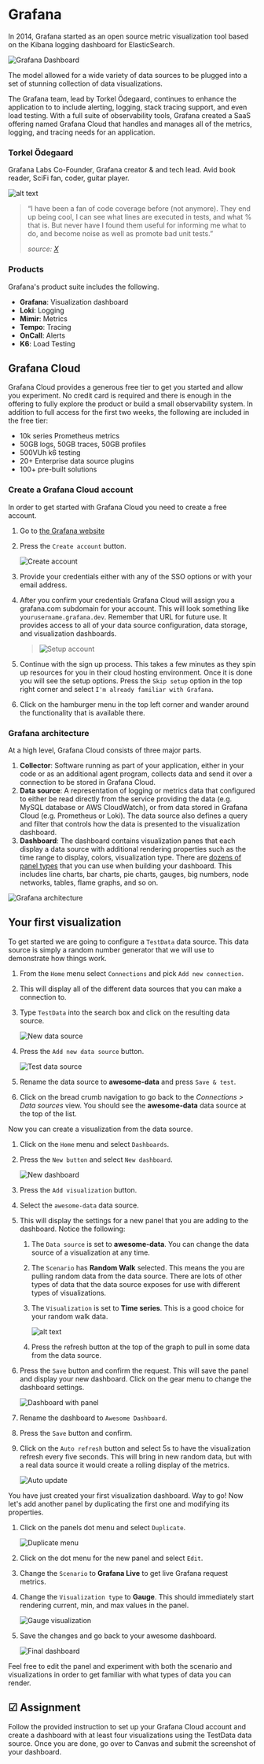 # Grafana

In 2014, Grafana started as an open source metric visualization tool based on the Kibana logging dashboard for ElasticSearch.

![Grafana Dashboard](grafanaDashboard.png)

The model allowed for a wide variety of data sources to be plugged into a set of stunning collection of data visualizations.

The Grafana team, lead by Torkel Ödegaard, continues to enhance the application to to include alerting, logging, stack tracing support, and even load testing. With a full suite of observability tools, Grafana created a SaaS offering named Grafana Cloud that handles and manages all of the metrics, logging, and tracing needs for an application.

### Torkel Ödegaard

Grafana Labs Co-Founder, Grafana creator & and tech lead. Avid book reader, SciFi fan, coder, guitar player.

![alt text](image-1.png)

> “I have been a fan of code coverage before (not anymore). They end up being cool, I can see what lines are executed in tests, and what % that is. But never have I found them useful for informing me what to do, and become noise as well as promote bad unit tests.”
>
> _source: [X](https://x.com/torkelo/status/1638803195752316928)_

### Products

Grafana's product suite includes the following.

- **Grafana**: Visualization dashboard
- **Loki**: Logging
- **Mimir**: Metrics
- **Tempo**: Tracing
- **OnCall**: Alerts
- **K6**: Load Testing

## Grafana Cloud

Grafana Cloud provides a generous free tier to get you started and allow you experiment. No credit card is required and there is enough in the offering to fully explore the product or build a small observability system. In addition to full access for the first two weeks, the following are included in the free tier:

- 10k series Prometheus metrics
- 50GB logs, 50GB traces, 50GB profiles
- 500VUh k6 testing
- 20+ Enterprise data source plugins
- 100+ pre-built solutions

### Create a Grafana Cloud account

In order to get started with Grafana Cloud you need to create a free account.

1. Go to [the Grafana website](https://grafana.com/)
1. Press the `Create account` button.

   ![Create account](createAccount.png)

1. Provide your credentials either with any of the SSO options or with your email address.
1. After you confirm your credentials Grafana Cloud will assign you a grafana.com subdomain for your account. This will look something like `yourusername.grafana.dev`. Remember that URL for future use. It provides access to all of your data source configuration, data storage, and visualization dashboards.

   > ![Setup account](setupAccount.png)

1. Continue with the sign up process. This takes a few minutes as they spin up resources for you in their cloud hosting environment. Once it is done you will see the setup options. Press the `Skip setup` option in the top right corner and select `I'm already familiar with Grafana`.
1. Click on the hamburger menu in the top left corner and wander around the functionality that is available there.

### Grafana architecture

At a high level, Grafana Cloud consists of three major parts.

1. **Collector**: Software running as part of your application, either in your code or as an additional agent program, collects data and send it over a connection to be stored in Grafana Cloud.
1. **Data source**: A representation of logging or metrics data that configured to either be read directly from the service providing the data (e.g. MySQL database or AWS CloudWatch), or from data stored in Grafana Cloud (e.g. Prometheus or Loki). The data source also defines a query and filter that controls how the data is presented to the visualization dashboard.
1. **Dashboard**: The dashboard contains visualization panes that each display a data source with additional rendering properties such as the time range to display, colors, visualization type. There are [dozens of panel types](https://grafana.com/docs/grafana/latest/panels-visualizations/visualizations/) that you can use when building your dashboard. This includes line charts, bar charts, pie charts, gauges, big numbers, node networks, tables, flame graphs, and so on.

![Grafana architecture](grafanaArchitecture.png)

## Your first visualization

To get started we are going to configure a `TestData` data source. This data source is simply a random number generator that we will use to demonstrate how things work.

1. From the `Home` menu select `Connections` and pick `Add new connection`.
1. This will display all of the different data sources that you can make a connection to.
1. Type `TestData` into the search box and click on the resulting data source.

   ![New data source](newDataSource.png)

1. Press the `Add new data source` button.

   ![Test data source](testDataSource.png)

1. Rename the data source to **awesome-data** and press `Save & test`.
1. Click on the bread crumb navigation to go back to the _Connections > Data sources_ view. You should see the **awesome-data** data source at the top of the list.

Now you can create a visualization from the data source.

1. Click on the `Home` menu and select `Dashboards`.
1. Press the `New button` and select `New dashboard`.

   ![New dashboard](newDashboard.png)

1. Press the `Add visualization` button.
1. Select the `awesome-data` data source.
1. This will display the settings for a new panel that you are adding to the dashboard. Notice the following:

   1. The `Data source` is set to **awesome-data**. You can change the data source of a visualization at any time.
   1. The `Scenario` has **Random Walk** selected. This means the you are pulling random data from the data source. There are lots of other types of data that the data source exposes for use with different types of visualizations.
   1. The `Visualization` is set to **Time series**. This is a good choice for your random walk data.

      ![alt text](image-2.png)

   1. Press the refresh button at the top of the graph to pull in some data from the data source.

1. Press the `Save` button and confirm the request. This will save the panel and display your new dashboard. Click on the gear menu to change the dashboard settings.

   ![Dashboard with panel](dashboardWithPanel.png)

1. Rename the dashboard to `Awesome Dashboard`.
1. Press the `Save` button and confirm.
1. Click on the `Auto refresh` button and select 5s to have the visualization refresh every five seconds. This will bring in new random data, but with a real data source it would create a rolling display of the metrics.

   ![Auto update](autoUpdate.png)

You have just created your first visualization dashboard. Way to go! Now let's add another panel by duplicating the first one and modifying its properties.

1. Click on the panels dot menu and select `Duplicate`.

   ![Duplicate menu](duplicateMenu.png)

1. Click on the dot menu for the new panel and select `Edit`.
1. Change the `Scenario` to **Grafana Live** to get live Grafana request metrics.
1. Change the `Visualization type` to **Gauge**. This should immediately start rendering current, min, and max values in the panel.

   ![Gauge visualization](gaugeVisualization.png)

1. Save the changes and go back to your awesome dashboard.

   ![Final dashboard](finalDashboard.png)

Feel free to edit the panel and experiment with both the scenario and visualizations in order to get familiar with what types of data you can render.

## ☑ Assignment

Follow the provided instruction to set up your Grafana Cloud account and create a dashboard with at least four visualizations using the TestData data source. Once you are done, go over to Canvas and submit the screenshot of your dashboard.
